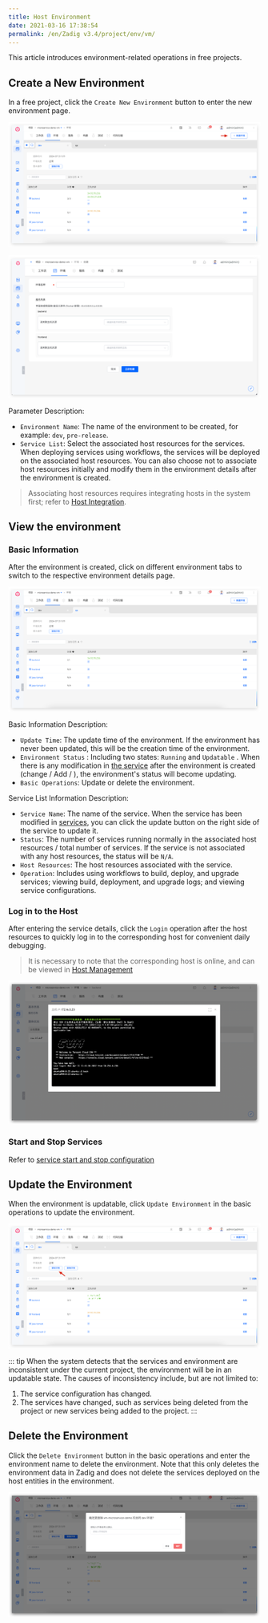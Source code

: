 ```yaml
---
title: Host Environment
date: 2021-03-16 17:38:54
permalink: /en/Zadig v3.4/project/env/vm/
---
```


This article introduces environment-related operations in free projects.

## Create a New Environment
In a free project, click the `Create New Environment` button to enter the new environment page.

![Create a new environment](../../../../_images/create_vm_env_1.png)

![Create a new environment](../../../../_images/create_vm_env_2.png)

Parameter Description:

- `Environment Name`: The name of the environment to be created, for example: `dev`, `pre-release`.
- `Service List`: Select the associated host resources for the services. When deploying services using workflows, the services will be deployed on the associated host resources. You can also choose not to associate host resources initially and modify them in the environment details after the environment is created.

> Associating host resources requires integrating hosts in the system first; refer to [Host Integration](/en/Zadig%20v3.4/settings/vm-management/).

## View the environment

### Basic Information

After the environment is created, click on different environment tabs to switch to the respective environment details page.

![Environment details](../../../../_images/show_vm_env_list.png)

Basic Information Description:

- `Update Time`: The update time of the environment. If the environment has never been updated, this will be the creation time of the environment.
- `Environment Status` : Including two states: `Running` and `Updatable` . When there is any modification in [the service](/en/Zadig%20v3.4/project/vm/service/) after the environment is created (change / Add / ), the environment's status will become updating.
- `Basic Operations`: Update or delete the environment.

Service List Information Description:

- `Service Name`: The name of the service. When the service has been modified in [services](/en/Zadig%20v3.4/project/vm/service/), you can click the update button on the right side of the service to update it.
- `Status`: The number of services running normally in the associated host resources / total number of services. If the service is not associated with any host resources, the status will be `N/A`.
- `Host Resources`: The host resources associated with the service.
- `Operation`: Includes using workflows to build, deploy, and upgrade services; viewing build, deployment, and upgrade logs; and viewing service configurations.

### Log in to the Host

After entering the service details, click the `Login` operation after the host resources to quickly log in to the corresponding host for convenient daily debugging.

> It is necessary to note that the corresponding host is online, and can be viewed in [Host Management](/en/Zadig%20v3.4/settings/vm-management/#view-host)

![Log in to the host](../../../../_images/login_vm_to_debug.png)

### Start and Stop Services

Refer to [service start and stop configuration](/en/Zadig%20v3.4/project/service/vm/#start-and-stop-configuration)

## Update the Environment

When the environment is updatable, click `Update Environment` in the basic operations to update the environment.

![Update the host environment](../../../../_images/update_vm_env.png)

::: tip
When the system detects that the services and environment are inconsistent under the current project, the environment will be in an updatable state. The causes of inconsistency include, but are not limited to:
1. The service configuration has changed.
2. The services have changed, such as services being deleted from the project or new services being added to the project.
:::

## Delete the Environment

Click the `Delete Environment` button in the basic operations and enter the environment name to delete the environment. Note that this only deletes the environment data in Zadig and does not delete the services deployed on the host entities in the environment.

![Delete the host environment](../../../../_images/delete_vm_env.png)